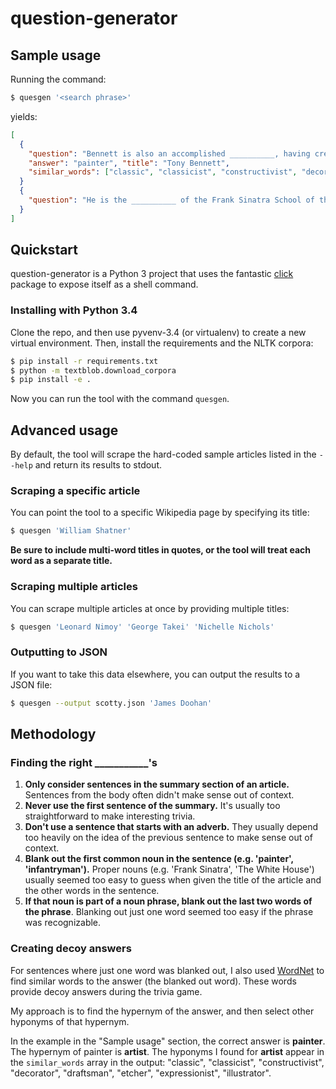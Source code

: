 question-generator
============================

Sample usage
------------

Running the command:

```bash
$ quesgen '<search phrase>'
```

yields:

```json
[
  {
    "question": "Bennett is also an accomplished __________, having created works\u2014under the name Anthony Benedetto\u2014that are on permanent public display in several institutions.",
    "answer": "painter", "title": "Tony Bennett",
    "similar_words": ["classic", "classicist", "constructivist", "decorator", "draftsman", "etcher", "expressionist", "illustrator"]
  }
  {
    "question": "He is the __________ of the Frank Sinatra School of the Arts in ..."
  }
]
```

Quickstart
----------

question-generator is a Python 3 project that uses the fantastic [click](http://click.pocoo.org/3/) package to expose itself as a shell command.


### Installing with Python 3.4

Clone the repo, and then use pyvenv-3.4 (or virtualenv) to create a new virtual environment. Then, install the requirements and the NLTK corpora:

```bash
$ pip install -r requirements.txt
$ python -m textblob.download_corpora
$ pip install -e .
```

Now you can run the tool with the command `quesgen`.

Advanced usage
--------------

By default, the tool will scrape the hard-coded sample articles listed in the `--help` and return its results to stdout.

### Scraping a specific article

You can point the tool to a specific Wikipedia page by specifying its title:

```bash
$ quesgen 'William Shatner'
```

**Be sure to include multi-word titles in quotes, or the tool will treat each word as a separate title.**

### Scraping multiple articles

You can scrape multiple articles at once by providing multiple titles:

```bash
$ quesgen 'Leonard Nimoy' 'George Takei' 'Nichelle Nichols'
```

### Outputting to JSON

If you want to take this data elsewhere, you can output the results to a JSON file:

```bash
$ quesgen --output scotty.json 'James Doohan'
```

Methodology
-----------

### Finding the right ___________'s

1. **Only consider sentences in the summary section of an article.** Sentences from the body often didn't make sense out of context.
1. **Never use the first sentence of the summary.** It's usually too straightforward to make interesting trivia.
1. **Don't use a sentence that starts with an adverb.** They usually depend too heavily on the idea of the previous sentence to make sense out of context.
1. **Blank out the first common noun in the sentence (e.g. 'painter', 'infantryman').** Proper nouns (e.g. 'Frank Sinatra', 'The White House') usually seemed too easy to guess when given the title of the article and the other words in the sentence.
1. **If that noun is part of a noun phrase, blank out the last two words of the phrase**. Blanking out just one word seemed too easy if the phrase was recognizable.

### Creating decoy answers

For sentences where just one word was blanked out, I also used [WordNet](http://wordnet.princeton.edu/) to find similar words to the answer (the blanked out word). These words provide decoy answers during the trivia game.

My approach is to find the hypernym of the answer, and then select other hyponyms of that hypernym.

In the example in the "Sample usage" section, the correct answer is **painter**. The hypernym of painter is **artist**. The hyponyms I found for **artist** appear in the `similar_words` array in the output: "classic", "classicist", "constructivist", "decorator", "draftsman", "etcher", "expressionist", "illustrator".

